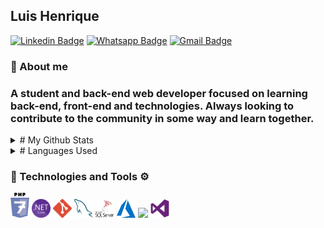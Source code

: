 ## Luis Henrique

[![Linkedin Badge](https://img.shields.io/badge/-LinkedIn-blue?style=flat-square&logo=Linkedin&logoColor=white&link=https://www.linkedin.com/in/luis-nunes-408902209/)](https://www.linkedin.com/in/luis-nunes-408902209/)
[![Whatsapp Badge](https://img.shields.io/badge/WhatsApp-25D366?style=flat-square&logo=whatsapp&logoColor=white&link=https://api.whatsapp.com/send?phone=5511989729095)](https://api.whatsapp.com/send?phone=5511989729095)
[![Gmail Badge](https://img.shields.io/badge/-Gmail-D14836?&style=flat-square&logo=Gmail&logoColor=white&link=mailto:luisnunes371@gmail.com)](mailto:luisnunes371@gmail.com)

### :wave: About me

### A student and back-end web developer focused on learning back-end, front-end and technologies. Always looking to contribute to the community in some way and learn together.

<details>
 ### <summary># My Github Stats</summary>
  <img src="https://github-readme-stats.vercel.app/api/?username=Luyzhz&count_private=true&theme=tokyonight&showicons=true">
</details>

<details>
  <summary># Languages Used</summary>
  <img src="https://github-readme-stats.vercel.app/api/top-langs/?username=Luyzhz&langs_count=5&theme=tokyonight">
</details>

### 🚀 Technologies and Tools ⚙

<div class="row">
  <img src="https://github.com/Luyzhz/Luyzhz/blob/main/images/php7.png" alt="php 7" width="30" height="40"/>
  <img src="https://github.com/Luyzhz/Luyzhz/blob/main/images/dotnet-core.png" alt="asp net core" width="30" height="30"/>
  <img src="https://github.com/Luyzhz/Luyzhz/blob/main/images/git.svg" alt="git" width="30" height="30"/>
  <img src="https://github.com/Luyzhz/Luyzhz/blob/main/images/mysql.svg" alt="mysql" width="30" height="30"/>
  <img src="https://github.com/Luyzhz/Luyzhz/blob/main/images/sql-server.svg" alt="sql server" width="30" height="30"/>
  <img src="https://github.com/Luyzhz/Luyzhz/blob/main/images/azure.svg" alt="azure" width="30" height="30"/>
  <img src="https://cdn.svgporn.com/logos/visual-studio-code.svg" height="30">
  <img src="https://github.com/devicons/devicon/blob/master/icons/visualstudio/visualstudio-plain.svg" height="30">
</div>
